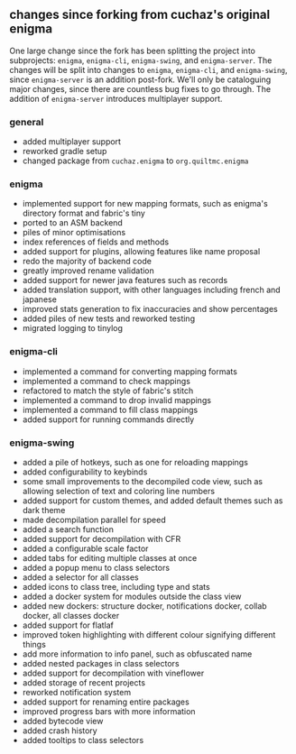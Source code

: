 ## changes since forking from cuchaz's original enigma

One large change since the fork has been splitting the project into subprojects: `enigma`, `enigma-cli`, `enigma-swing`, and `enigma-server`.
The changes will be split into changes to `enigma`, `enigma-cli`, and `enigma-swing`, since `enigma-server` is an addition post-fork.
We'll only be cataloguing major changes, since there are countless bug fixes to go through. The addition of `enigma-server` introduces multiplayer support.

### general

- added multiplayer support
- reworked gradle setup
- changed package from `cuchaz.enigma` to `org.quiltmc.enigma`

### enigma

- implemented support for new mapping formats, such as enigma's directory format and fabric's tiny
- ported to an ASM backend
- piles of minor optimisations
- index references of fields and methods
- added support for plugins, allowing features like name proposal
- redo the majority of backend code
- greatly improved rename validation
- added support for newer java features such as records
- added translation support, with other languages including french and japanese
- improved stats generation to fix inaccuracies and show percentages
- added piles of new tests and reworked testing
- migrated logging to tinylog

### enigma-cli

- implemented a command for converting mapping formats
- implemented a command to check mappings
- refactored to match the style of fabric's stitch
- implemented a command to drop invalid mappings
- implemented a command to fill class mappings
- added support for running commands directly

### enigma-swing
- added a pile of hotkeys, such as one for reloading mappings
- added configurability to keybinds
- some small improvements to the decompiled code view, such as allowing selection of text and coloring line numbers
- added support for custom themes, and added default themes such as dark theme
- made decompilation parallel for speed
- added a search function
- added support for decompilation with CFR
- added a configurable scale factor
- added tabs for editing multiple classes at once
- added a popup menu to class selectors
- added a selector for all classes
- added icons to class tree, including type and stats
- added a docker system for modules outside the class view
- added new dockers: structure docker, notifications docker, collab docker, all classes docker
- added support for flatlaf
- improved token highlighting with different colour signifying different things
- add more information to info panel, such as obfuscated name
- added nested packages in class selectors
- added support for decompilation with vineflower
- added storage of recent projects
- reworked notification system
- added support for renaming entire packages
- improved progress bars with more information
- added bytecode view
- added crash history
- added tooltips to class selectors
